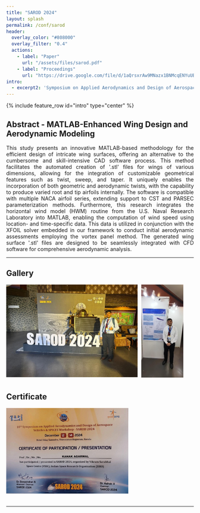 ```yaml
---
title: "SAROD 2024"
layout: splash
permalink: /conf/sarod
header:
  overlay_color: "#808000"
  overlay_filter: "0.4"
  actions:
    - label: "Paper"
      url: "/assets/files/sarod.pdf"
    - label: "Proceedings"
      url: "https://drive.google.com/file/d/1aQrsxrAw9MNazx1BNMcqENYuUBQ73WK_/view?usp=sharing"
intro: 
  - excerpt2: 'Symposium on Applied Aerodynamics and Design of Aerospace Vehicles <br> Thiruvananthapuram, India - December 2024'
---
```

{% include feature_row id="intro" type="center" %}

<h2>Abstract - MATLAB-Enhanced Wing Design and Aerodynamic Modeling</h2>
<p align="justify"> This study presents an innovative MATLAB-based methodology for the efficient design of intricate
wing surfaces, offering an alternative to the cumbersome and skill-intensive CAD software process.
This method facilitates the automated creation of '.stl' files for wings of various dimensions, allowing
for the integration of customizable geometrical features such as twist, sweep, and taper. It uniquely
enables the incorporation of both geometric and aerodynamic twists, with the capability to produce
varied root and tip airfoils internally. The software is compatible with multiple NACA airfoil series,
extending support to CST and PARSEC parameterization methods. Furthermore, this research
integrates the horizontal wind model (HWM) routine from the U.S. Naval Research Laboratory into
MATLAB, enabling the computation of wind speed using location- and time-specific data. This data
is utilized in conjunction with the XFOIL solver embedded in our framework to conduct initial
aerodynamic assessments employing the vortex panel method. The generated wing surface '.stl' files
are designed to be seamlessly integrated with CFD software for comprehensive aerodynamic analysis.</p>
<hr>

<h2>Gallery</h2>
<div class="grid-container2">
  <div class="item2">
    <img src="/assets/images/sarod1.jpg" style="width: 100%; height: auto; display: block; margin-bottom: 10px;">
  </div>
  <div class="item2">
    <img src="/assets/images/sarod2.jpg" style="width: 74.7%; height: auto; display: block; margin-bottom: 10px;">
  </div>
</div>

<h2>Certificate</h2>
<img src="/assets/images/sarod_cert.jpeg" style="width: 65%; height: auto;">
<br>
<br>
<hr>

<style>
  
  .grid-container2 {
    display: grid;
    grid-template-columns: 70% 30%; /* Three columns in the grid */
    gap: 10px; /* Adjust the gap between grid items */
  }
  
  .item2 {
    padding: 0; /* Remove padding inside grid items */
    justify-content: center; /* Center align items horizontally */
    box-sizing: border-box; /* Ensure padding is included in the width calculation */
  }

  .item2 img {
    width: 50%; /* Ensure images and videos fill their containers */
    height: auto; /* Maintain aspect ratio */
    display: block; /* Ensure images and videos are displayed as blocks */
    margin-bottom: 0px; /* Adjust vertical spacing between images and videos */
    margin-left: 0px; /* Add left offset */
  }
  
</style>


